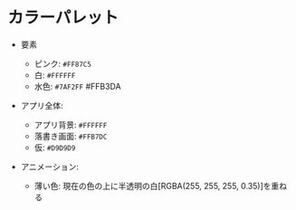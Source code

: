 # カラーパレット

- 要素
  - ピンク: `#FF87C5`
  - 白: `#FFFFFF`
  - 水色: `#7AF2FF`
  #FFB3DA

- アプリ全体:
  - アプリ背景: `#FFFFFF`
  - 落書き画面: `#FFB7DC`
  - 仮: `#D9D9D9`

- アニメーション:
  - 薄い色: 現在の色の上に半透明の白[RGBA(255, 255, 255, 0.35)]を重ねる